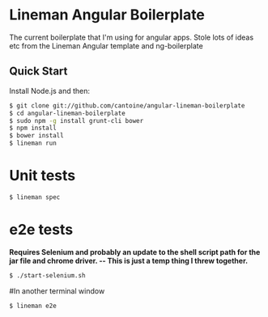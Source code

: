 # Lineman Angular Boilerplate

The current boilerplate that I'm using for angular apps. Stole lots of ideas etc from the Lineman Angular template and ng-boilerplate

## Quick Start

Install Node.js and then:

```sh
$ git clone git://github.com/cantoine/angular-lineman-boilerplate
$ cd angular-lineman-boilerplate
$ sudo npm -g install grunt-cli bower
$ npm install
$ bower install
$ lineman run
```
# Unit tests
```sh
$ lineman spec
```

# e2e tests
**Requires Selenium and probably an update to the shell script path for the jar file and chrome driver. -- This is just a temp thing I threw together.**
```sh
$ ./start-selenium.sh
```

#In another terminal window
```sh
$ lineman e2e
```